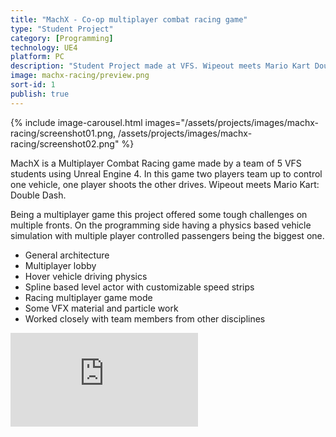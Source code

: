 ```yaml
---
title: "MachX - Co-op multiplayer combat racing game"
type: "Student Project"
category: [Programming]
technology: UE4 
platform: PC
description: "Student Project made at VFS. Wipeout meets Mario Kart Double Dash."
image: machx-racing/preview.png
sort-id: 1
publish: true
---
```


{% include image-carousel.html 
	images="/assets/projects/images/machx-racing/screenshot01.png,
	/assets/projects/images/machx-racing/screenshot02.png"
%}  

MachX is a Multiplayer Combat Racing game made by a team of 5 VFS students using Unreal Engine 4. In this game two players team up to control one vehicle, one player shoots the other drives. Wipeout meets Mario Kart: Double Dash.

Being a multiplayer game this project offered some tough challenges on multiple fronts. On the programming side having a physics based vehicle simulation with multiple player controlled passengers being the biggest one. 


- General architecture 
- Multiplayer lobby
- Hover vehicle driving physics
- Spline based level actor with customizable speed strips
- Racing multiplayer game mode
- Some VFX material and particle work
- Worked closely with team members from other disciplines


<p>
    <div class="inline-image" style="display: block;"><div class="video-container">
        <iframe src="https://www.youtube.com/embed/OnEHMXpsaVQ" frameborder="0"></iframe>
        </div>      
        <!--<p>MachX ALPHA gameplay trailer</p>-->
    </div>
</p>